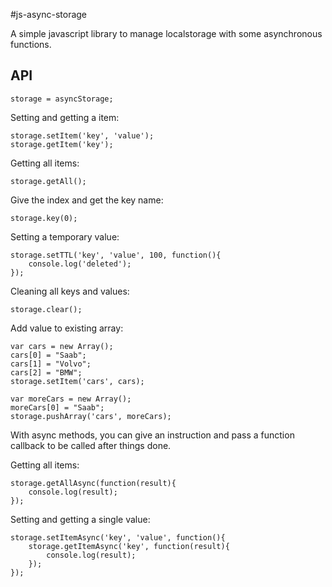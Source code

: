 #js-async-storage

A simple javascript library to manage localstorage with some asynchronous functions.

## API

```
storage = asyncStorage;
```

Setting and getting a item:

```
storage.setItem('key', 'value');
storage.getItem('key');
```

Getting all items:

```
storage.getAll();
```

Give the index and get the key name:

```
storage.key(0);
```

Setting a temporary value:

```
storage.setTTL('key', 'value', 100, function(){
    console.log('deleted');
});
```

Cleaning all keys and values:


```
storage.clear();
```

Add value to existing array:

```
var cars = new Array();
cars[0] = "Saab";
cars[1] = "Volvo";
cars[2] = "BMW";
storage.setItem('cars', cars);

var moreCars = new Array();
moreCars[0] = "Saab";
storage.pushArray('cars', moreCars);
```

With async methods, you can give an instruction and pass a function callback to be called after things done.

Getting all items:

```
storage.getAllAsync(function(result){
    console.log(result);
});

```

Setting and getting a single value:

```
storage.setItemAsync('key', 'value', function(){
    storage.getItemAsync('key', function(result){
        console.log(result);
    });
});
```
